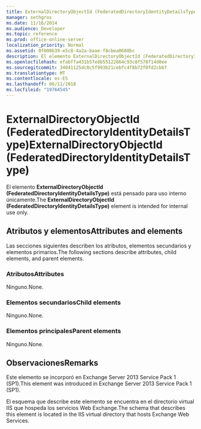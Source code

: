 ```yaml
---
title: ExternalDirectoryObjectId (FederatedDirectoryIdentityDetailsType)
manager: sethgros
ms.date: 11/16/2014
ms.audience: Developer
ms.topic: reference
ms.prod: office-online-server
localization_priority: Normal
ms.assetid: 0f000b39-e5c8-4a2a-baae-f8cbea0688bc
description: El elemento ExternalDirectoryObjectId (FederatedDirectoryIdentityDetailsType) está pensado para uso interno únicamente.
ms.openlocfilehash: efabffa431b57e8b55122864c93c8f578f14d0ee
ms.sourcegitcommit: 34041125dc8c5f993b21cebfc4f8b72f0fd2cb6f
ms.translationtype: MT
ms.contentlocale: es-ES
ms.lasthandoff: 06/11/2018
ms.locfileid: "19764545"
---
```

# <a name="externaldirectoryobjectid-federateddirectoryidentitydetailstype"></a><span data-ttu-id="6ef73-103">ExternalDirectoryObjectId (FederatedDirectoryIdentityDetailsType)</span><span class="sxs-lookup"><span data-stu-id="6ef73-103">ExternalDirectoryObjectId (FederatedDirectoryIdentityDetailsType)</span></span>

<span data-ttu-id="6ef73-104">El elemento **ExternalDirectoryObjectId (FederatedDirectoryIdentityDetailsType)** está pensado para uso interno únicamente.</span><span class="sxs-lookup"><span data-stu-id="6ef73-104">The **ExternalDirectoryObjectId (FederatedDirectoryIdentityDetailsType)** element is intended for internal use only.</span></span> 

## <a name="attributes-and-elements"></a><span data-ttu-id="6ef73-105">Atributos y elementos</span><span class="sxs-lookup"><span data-stu-id="6ef73-105">Attributes and elements</span></span>

<span data-ttu-id="6ef73-106">Las secciones siguientes describen los atributos, elementos secundarios y elementos primarios.</span><span class="sxs-lookup"><span data-stu-id="6ef73-106">The following sections describe attributes, child elements, and parent elements.</span></span>
  
### <a name="attributes"></a><span data-ttu-id="6ef73-107">Atributos</span><span class="sxs-lookup"><span data-stu-id="6ef73-107">Attributes</span></span>

<span data-ttu-id="6ef73-108">Ninguno.</span><span class="sxs-lookup"><span data-stu-id="6ef73-108">None.</span></span>
  
### <a name="child-elements"></a><span data-ttu-id="6ef73-109">Elementos secundarios</span><span class="sxs-lookup"><span data-stu-id="6ef73-109">Child elements</span></span>

<span data-ttu-id="6ef73-110">Ninguno.</span><span class="sxs-lookup"><span data-stu-id="6ef73-110">None.</span></span>
  
### <a name="parent-elements"></a><span data-ttu-id="6ef73-111">Elementos principales</span><span class="sxs-lookup"><span data-stu-id="6ef73-111">Parent elements</span></span>

<span data-ttu-id="6ef73-112">Ninguno.</span><span class="sxs-lookup"><span data-stu-id="6ef73-112">None.</span></span>
  
## <a name="remarks"></a><span data-ttu-id="6ef73-113">Observaciones</span><span class="sxs-lookup"><span data-stu-id="6ef73-113">Remarks</span></span>

<span data-ttu-id="6ef73-114">Este elemento se incorporó en Exchange Server 2013 Service Pack 1 (SP1).</span><span class="sxs-lookup"><span data-stu-id="6ef73-114">This element was introduced in Exchange Server 2013 Service Pack 1 (SP1).</span></span>
  
<span data-ttu-id="6ef73-115">El esquema que describe este elemento se encuentra en el directorio virtual IIS que hospeda los servicios Web Exchange.</span><span class="sxs-lookup"><span data-stu-id="6ef73-115">The schema that describes this element is located in the IIS virtual directory that hosts Exchange Web Services.</span></span>
  

